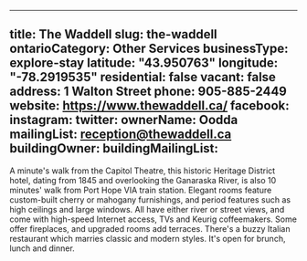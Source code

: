 
---
title: The Waddell
slug: the-waddell
ontarioCategory: Other Services
businessType: explore-stay
latitude: "43.950763"
longitude: "-78.2919535"
residential: false
vacant: false
address: 1 Walton Street
phone: 905-885-2449
website: https://www.thewaddell.ca/
facebook: 
instagram: 
twitter: 
ownerName: Oodda
mailingList: reception@thewaddell.ca
buildingOwner: 
buildingMailingList: 
---
A minute's walk from the Capitol Theatre, this historic Heritage District hotel, dating from 1845 and overlooking the Ganaraska River, is also 10 minutes' walk from Port Hope VIA train station. Elegant rooms feature custom-built cherry or mahogany furnishings, and period features such as high ceilings and large windows. All have either river or street views, and come with high-speed Internet access, TVs and Keurig coffeemakers. Some offer fireplaces, and upgraded rooms add terraces. There's a buzzy Italian restaurant which marries classic and modern styles. It's open for brunch, lunch and dinner.


